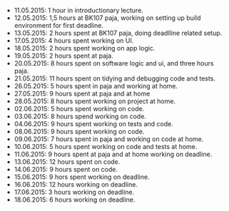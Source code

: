 * 11.05.2015: 1 hour in introductionary lecture.
* 12.05.2015: 1,5 hours at BK107 paja, working on setting up build environment for first deadline.
* 13.05.2015:  2 hours spent at BK107 paja, doing deadlline related setup.
* 17.05.2015:  4 hours spent working on UI.
* 18.05.2015:  2 hours spent working on app logic.
* 19.05.2015:  2 hours spent at paja.
* 20.05.2015:  8 hours spent on software logic and ui, and three hours paja.
* 21.05.2015:  11 hours spent on tidying and debugging code and tests.
* 26.05.2015:  5 hours spent in paja and working at home.
* 27.05.2015:  9 hours spent at paja and at home
* 28.05.2015:  8 hours spent working on project at home.
* 02.06.2015:  5 hours spent working on code.
* 03.06.2015:  8 hours spend working on code.
* 04.06.2015:  9 hours spent working on tests and code.
* 08.06.2015:  9 hours spent working on code.
* 09.06.2015:  7 hours spent in paja and working on code at home.
* 10.06.2015:  5 hours spent working on code and tests at home.
* 11.06.2015:  9 hours spent at paja and at home working on deadline.
* 13.06.2015:  12 hours spent on code.
* 14.06.2015:  9 hours spent on code.
* 15.06.2015:  9 hors spent working on deadline.
* 16.06.2015:  12 hours working on deadline.
* 17.06.2015:  3 hours working on deadline.
* 18.06.2015:  6 hours working on deadline.
